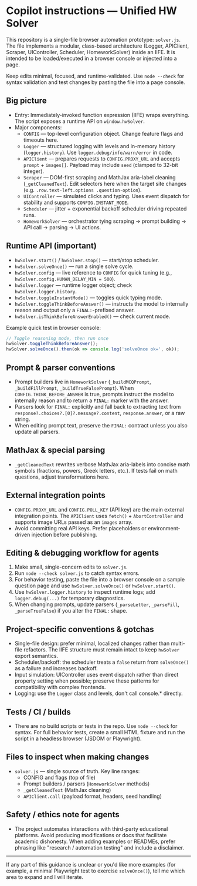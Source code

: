 # Copilot instructions — Unified HW Solver

This repository is a single-file browser automation prototype: `solver.js`.
The file implements a modular, class-based architecture (Logger, APIClient, Scraper, UIController, Scheduler, HomeworkSolver) inside an IIFE. It is intended to be loaded/executed in a browser console or injected into a page.

Keep edits minimal, focused, and runtime-validated. Use `node --check` for syntax validation and test changes by pasting the file into a page console.

## Big picture
- Entry: Immediately-invoked function expression (IIFE) wraps everything. The script exposes a runtime API on `window.hwSolver`.
- Major components:
  - `CONFIG` — top-level configuration object. Change feature flags and timeouts here.
  - `Logger` — structured logging with levels and in-memory history (`logger.history`). Use `logger.debug/info/warn/error` in code.
  - `APIClient` — prepares requests to `CONFIG.PROXY_URL` and accepts `prompt` + `images[]`. Payload may include `seed` (clamped to 32-bit integer).
  - `Scraper` — DOM-first scraping and MathJax aria-label cleaning (`_getCleanedText`). Edit selectors here when the target site changes (e.g. `.row.text-left.options .question-option`).
  - `UIController` — simulated clicks and typing. Uses event dispatch for stability and supports `CONFIG.INSTANT_MODE`.
  - `Scheduler` — jitter + exponential backoff scheduler driving repeated runs.
  - `HomeworkSolver` — orchestrator tying scraping → prompt building → API call → parsing → UI actions.

## Runtime API (important)
- `hwSolver.start()` / `hwSolver.stop()` — start/stop scheduler.
- `hwSolver.solveOnce()` — run a single solve cycle.
- `hwSolver.config` — live reference to `CONFIG` for quick tuning (e.g., `hwSolver.config.HUMAN_DELAY_MIN = 500`).
- `hwSolver.logger` — runtime logger object; check `hwSolver.logger.history`.
- `hwSolver.toggleInstantMode()` — toggles quick typing mode.
- `hwSolver.toggleThinkBeforeAnswer()` — instructs the model to internally reason and output only a `FINAL:`-prefixed answer.
- `hwSolver.isThinkBeforeAnswerEnabled()` — check current mode.

Example quick test in browser console:
```js
// Toggle reasoning mode, then run once
hwSolver.toggleThinkBeforeAnswer();
hwSolver.solveOnce().then(ok => console.log('solveOnce ok=', ok));
```

## Prompt & parser conventions
- Prompt builders live in `HomeworkSolver` (`_buildMCQPrompt`, `_buildFillPrompt`, `_buildTrueFalsePrompt`). When `CONFIG.THINK_BEFORE_ANSWER` is true, prompts instruct the model to internally reason and to return a `FINAL:` marker with the answer.
- Parsers look for `FINAL:` explicitly and fall back to extracting text from `response?.choices?.[0]?.message?.content`, `response.answer`, or a raw string.
- When editing prompt text, preserve the `FINAL:` contract unless you also update all parsers.

## MathJax & special parsing
- `_getCleanedText` rewrites verbose MathJax aria-labels into concise math symbols (fractions, powers, Greek letters, etc.). If tests fail on math questions, adjust transformations here.

## External integration points
- `CONFIG.PROXY_URL` and `CONFIG.POLL_KEY` (API key) are the main external integration points. The `APIClient` uses `fetch()` + `AbortController` and supports image URLs passed as an `images` array.
- Avoid committing real API keys. Prefer placeholders or environment-driven injection before publishing.

## Editing & debugging workflow for agents
1. Make small, single-concern edits to `solver.js`.
2. Run `node --check solver.js` to catch syntax errors.
3. For behavior testing, paste the file into a browser console on a sample question page and use `hwSolver.solveOnce()` or `hwSolver.start()`.
4. Use `hwSolver.logger.history` to inspect runtime logs; add `logger.debug(...)` for temporary diagnostics.
5. When changing prompts, update parsers (`_parseLetter`, `_parseFill`, `_parseTrueFalse`) if you alter the `FINAL:` shape.

## Project-specific conventions & gotchas
- Single-file design: prefer minimal, localized changes rather than multi-file refactors. The IIFE structure must remain intact to keep `hwSolver` export semantics.
- Scheduler/backoff: the scheduler treats a `false` return from `solveOnce()` as a failure and increases backoff.
- Input simulation: UIController uses event dispatch rather than direct property setting when possible; preserve these patterns for compatibility with complex frontends.
- Logging: use the `Logger` class and levels, don't call console.* directly.

## Tests / CI / builds
- There are no build scripts or tests in the repo. Use `node --check` for syntax. For full behavior tests, create a small HTML fixture and run the script in a headless browser (JSDOM or Playwright).

## Files to inspect when making changes
- `solver.js` — single source of truth. Key line ranges:
  - CONFIG and flags (top of file)
  - Prompt builders / parsers (`HomeworkSolver` methods)
  - `_getCleanedText` (MathJax cleaning)
  - `APIClient.call` (payload format, headers, seed handling)

## Safety / ethics note for agents
- The project automates interactions with third-party educational platforms. Avoid producing modifications or docs that facilitate academic dishonesty. When adding examples or READMEs, prefer phrasing like "research / automation testing" and include a disclaimer.

---
If any part of this guidance is unclear or you'd like more examples (for example, a minimal Playwright test to exercise `solveOnce()`), tell me which area to expand and I will iterate.
